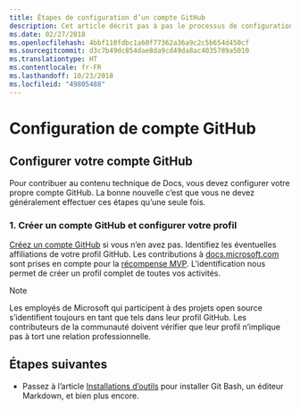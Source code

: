 ```yaml
---
title: Étapes de configuration d’un compte GitHub
description: Cet article décrit pas à pas le processus de configuration d’un compte GitHub, celui-ci étant nécessaire pour contribuer au contenu de docs.microsoft.com.
ms.date: 02/27/2018
ms.openlocfilehash: 4bbf110fdbc1a60f77362a36a9c2c5b654d450cf
ms.sourcegitcommit: d3c7b49dc854dae8da9cd49da8ac4035789a5010
ms.translationtype: HT
ms.contentlocale: fr-FR
ms.lasthandoff: 10/23/2018
ms.locfileid: "49805488"
---
```

# <a name="github-account-setup"></a>Configuration de compte GitHub

## <a name="set-up-your-github-account"></a>Configurer votre compte GitHub

Pour contribuer au contenu technique de Docs, vous devez configurer votre propre compte GitHub. La bonne nouvelle c’est que vous ne devez généralement effectuer ces étapes qu’une seule fois.

### <a name="1-create-a-github-account-and-set-up-your-profile"></a>1. Créer un compte GitHub et configurer votre profil

[Créez un compte GitHub](https://github.com/join) si vous n’en avez pas. Identifiez les éventuelles affiliations de votre profil GitHub. Les contributions à [docs.microsoft.com](https://docs.microsoft.com) sont prises en compte pour la [récompense MVP](https://mvp.microsoft.com). L’identification nous permet de créer un profil complet de toutes vos activités.

>[!NOTE]
> Les employés de Microsoft qui participent à des projets open source s’identifient toujours en tant que tels dans leur profil GitHub. Les contributeurs de la communauté doivent vérifier que leur profil n’implique pas à tort une relation professionnelle.

## <a name="next-steps"></a>Étapes suivantes

* Passez à l’article [Installations d’outils](get-started-setup-tools.md) pour installer Git Bash, un éditeur Markdown, et bien plus encore.
